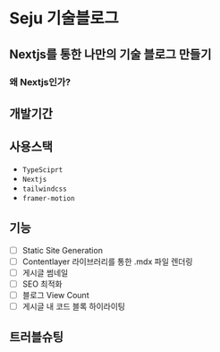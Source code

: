# Seju 기술블로그

## Nextjs를 통한 나만의 기술 블로그 만들기

### 왜 Nextjs인가?

## 개발기간

## 사용스택

- `TypeSciprt`
- `Nextjs`
- `tailwindcss`
- `framer-motion`

## 기능

- [ ] Static Site Generation
- [ ] Contentlayer 라이브러리를 통한 .mdx 파일 렌더링
- [ ] 게시글 썸네일
- [ ] SEO 최적화
- [ ] 블로그 View Count
- [ ] 게시글 내 코드 블록 하이라이팅

## 트러블슈팅
